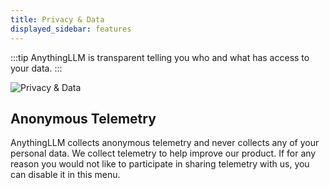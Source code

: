 ```yaml
---
title: Privacy & Data
displayed_sidebar: features
---
```


:::tip
AnythingLLM is transparent telling you who and what has access to your data.
:::

![Privacy & Data](/img/privacy-data.png)

## Anonymous Telemetry

AnythingLLM collects anonymous telemetry and never collects any of your personal data. We collect telemetry to help improve our product. If for any reason you would not like to participate in sharing telemetry with us, you can disable it in this menu.
